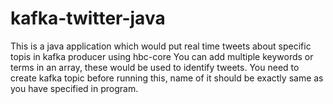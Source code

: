 # kafka-twitter-java

This is a java application which would put real time tweets about specific topis in kafka producer using hbc-core 
You can add multiple keywords or terms in an array, these would be used to identify tweets.
You need to create kafka topic before running this, name of it should be exactly same as you have specified in program. 

